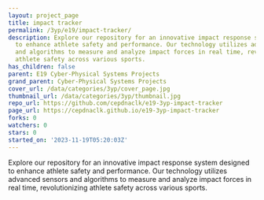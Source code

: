 ```yaml
---
layout: project_page
title: impact tracker
permalink: /3yp/e19/impact-tracker/
description: Explore our repository for an innovative impact response system designed
  to enhance athlete safety and performance. Our technology utilizes advanced sensors
  and algorithms to measure and analyze impact forces in real time, revolutionizing
  athlete safety across various sports.
has_children: false
parent: E19 Cyber-Physical Systems Projects
grand_parent: Cyber-Physical Systems Projects
cover_url: /data/categories/3yp/cover_page.jpg
thumbnail_url: /data/categories/3yp/thumbnail.jpg
repo_url: https://github.com/cepdnaclk/e19-3yp-impact-tracker
page_url: https://cepdnaclk.github.io/e19-3yp-impact-tracker
forks: 0
watchers: 0
stars: 0
started_on: '2023-11-19T05:20:03Z'
---
```


Explore our repository for an innovative impact response system designed to enhance athlete safety and performance. Our technology utilizes advanced sensors and algorithms to measure and analyze impact forces in real time, revolutionizing athlete safety across various sports.